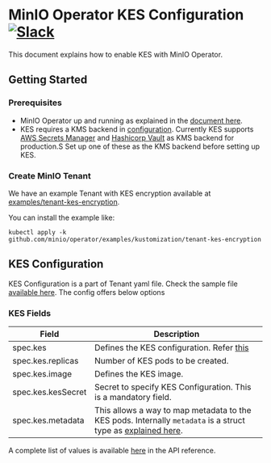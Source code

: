 # MinIO Operator KES Configuration [![Slack](https://slack.min.io/slack?type=svg)](https://slack.min.io)

This document explains how to enable KES with MinIO Operator.

## Getting Started

### Prerequisites

- MinIO Operator up and running as explained in the [document here](https://github.com/minio/operator#operator-setup).
- KES requires a KMS backend
  in [configuration](https://raw.githubusercontent.com/minio/operator/master/examples/kes-secret.yaml). Currently KES
  supports [AWS Secrets Manager](https://github.com/minio/kes/wiki/AWS-SecretsManager)
  and [Hashicorp Vault](https://github.com/minio/kes/wiki/Hashicorp-Vault-Keystore) as KMS backend for production.S Set
  up one of these as the KMS backend before setting up KES.

### Create MinIO Tenant

We have an example Tenant with KES encryption available
at [examples/tenant-kes-encryption](../examples/tenant-kes-encryption).

You can install the example like:

```shell
kubectl apply -k github.com/minio/operator/examples/kustomization/tenant-kes-encryption
```

## KES Configuration

KES Configuration is a part of Tenant yaml file. Check the sample
file [available here](https://raw.githubusercontent.com/minio/operator/master/examples/kustomization/tenant-kes-encryption/tenant.yaml).
The config offers below options

### KES Fields

| Field              | Description                                                                                                                                                                       |
|--------------------|-----------------------------------------------------------------------------------------------------------------------------------------------------------------------------------|
| spec.kes           | Defines the KES configuration. Refer [this](https://github.com/minio/kes)                                                                                                         |
| spec.kes.replicas  | Number of KES pods to be created.                                                                                                                                                 |
| spec.kes.image     | Defines the KES image.                                                                                                                                                            |
| spec.kes.kesSecret | Secret to specify KES Configuration. This is a mandatory field.                                                                                                                   |
| spec.kes.metadata  | This allows a way to map metadata to the KES pods. Internally `metadata` is a struct type as [explained here](https://godoc.org/k8s.io/apimachinery/pkg/apis/meta/v1#ObjectMeta). |

A complete list of values is available [here](tenant_crd.adoc#kesconfig) in the API reference.
